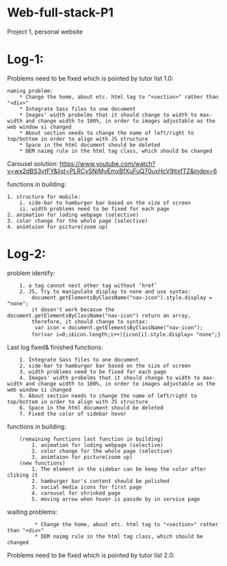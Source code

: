 # Web-full-stack-P1
Project 1, personal website

<h1>Log-1:</h1>
Problems need to be fixed which is pointed by tutor list 1.0:

    naming problem: 
        * Change the home, about etc. html tag to "<section>" rather than "<div>"
        * Integrate Sass files to one document
        * Images' width probelms that it should change to width to max-width and change width to 100%, in order to images adjustable as the web window si changed
        * About section needs to change the name of left/right to top/bottom in order to align with JS structure
        * Space in the html document should be deleted
        * DEM naimg rule in the html tag class, which should be changed

Carousel solution:
https://www.youtube.com/watch?v=wx2dBS3vtFY&list=PLRCvSNiMyEmxBfXuFuQ70uxHcV9itxfTZ&index=6

functions in building:

    1. structure for mobile:
        i. side-bar to hamburger bar based on the size of screen
        ii. width problems need to be fixed for each page
    2. animation for loding webpage (selective)
    3. color change for the whole page (selective)
    4. animtaion for picture(zoom up)

<h1>Log-2:</h1>
problem identify: 

        1. a tag cannot nest other tag without ‘href’
        2. JS, Try to manipulate display to none and use syntax:
            document.getElementsByClassName("nav-icon").style.display = "none";
            it dosen't work becasue the document.getElementsByClassName("nav-icon") return an array,
            therefore, it should change to syntax:
             var icon = document.getElementsByClassName("nav-icon");
            for(var i=0;i《icon.length;i++){icon[i].style.display= "none";}

Last log fixed& finished functions:

        1. Integrate Sass files to one document
        2. side-bar to hamburger bar based on the size of screen
        3. width problems need to be fixed for each page
        4. Images' width probelms that it should change to width to max-width and change width to 100%, in order to images adjustable as the web window si changed
        5. About section needs to change the name of left/right to top/bottom in order to align with JS structure
        6. Space in the html document should be deleted
        7. Fixed the color of sidebar hover

functions in building:

        (remaining functions last function in building)
            1. animation for loding webpage (selective)
            2. color change for the whole page (selective)
            3. animtaion for picture(zoom up)
        (new functions)
            1. The element in the sidebar can be keep the color after cliking it
            2. hamburger bar's content should be polished 
            3. social media icons for first page
            4. carousel for shrinked page
            5. moving arrow when hover is passde by in service page

waiting problems:

             * Change the home, about etc. html tag to "<section>" rather than "<div>"
             * DEM naimg rule in the html tag class, which should be changed

Problems need to be fixed which is pointed by tutor list 2.0:
